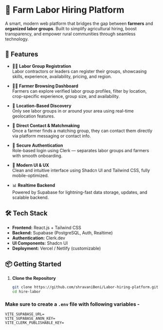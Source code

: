 # 🌾 Farm Labor Hiring Platform

A smart, modern web platform that bridges the gap between **farmers** and **organized labor groups**. Built to simplify agricultural hiring, boost transparency, and empower rural communities through seamless technology.

## 🚀 Features

- 🧑‍🌾 **Labor Group Registration**  
  Labor contractors or leaders can register their groups, showcasing skills, experience, availability, pricing, and region.

- 👨‍🌾 **Farmer Browsing Dashboard**  
  Farmers can explore verified labor group profiles, filter by location, crop-specific experience, group size, and availability.

- 📍 **Location-Based Discovery**  
  Only see labor groups in or around your area using real-time geolocation features.

- 🤝 **Direct Contact & Matchmaking**  
  Once a farmer finds a matching group, they can contact them directly via platform messaging or contact info.

- 🔐 **Secure Authentication**  
  Role-based login using Clerk — separates labor groups and farmers with smooth onboarding.

- 🧩 **Modern UI & UX**  
  Clean and intuitive interface using Shadcn UI and Tailwind CSS, fully mobile-optimized.

- 📊 **Realtime Backend**  
  Powered by Supabase for lightning-fast data storage, updates, and scalable backend.

## 🛠️ Tech Stack

- **Frontend:** React.js + Tailwind CSS
- **Backend:** Supabase (PostgreSQL, Auth, Realtime)
- **Authentication:** Clerk.dev
- **UI Components:** Shadcn UI
- **Deployment:** Vercel / Netlify (customizable)

## 📦 Getting Started

1. **Clone the Repository**
   ```bash
   git clone https://github.com/shravaniBeni/Labor-hiring-platform.git
   cd hire-labor
   ```

### Make sure to create a `.env` file with following variables -

```
VITE_SUPABASE_URL=
VITE_SUPABASE_ANON_KEY=
VITE_CLERK_PUBLISHABLE_KEY=
```
